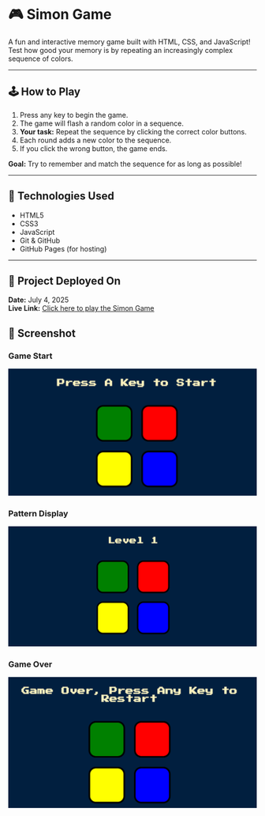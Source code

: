 # 🎮 Simon Game

A fun and interactive memory game built with HTML, CSS, and JavaScript!  
Test how good your memory is by repeating an increasingly complex sequence of colors.

---

## 🕹️ How to Play

1.  Press any key to begin the game.
2. The game will flash a random color in a sequence.
3. **Your task:** Repeat the sequence by clicking the correct color buttons.
4. Each round adds a new color to the sequence.
5. If you click the wrong button, the game ends.

**Goal:** Try to remember and match the sequence for as long as possible!

---


## 🚀 Technologies Used

- HTML5
- CSS3
- JavaScript 
- Git & GitHub
- GitHub Pages (for hosting)

---
## 📅 Project Deployed On

**Date:** July 4, 2025  
**Live Link:** [Click here to play the Simon Game](https://shruthipillala.github.io/simon-game/)

## 📸 Screenshot


### Game Start
![Game Start](Screenshot1.png)

### Pattern Display
![Pattern Display](Screenshot2.png)

### Game Over
![Game Over](Screenshot3.png)
